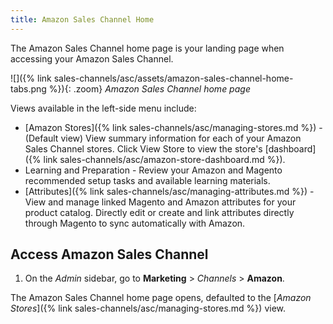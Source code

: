 ```yaml
---
title: Amazon Sales Channel Home
---
```



The Amazon Sales Channel home page is your landing page when accessing your Amazon Sales Channel.

![]({% link sales-channels/asc/assets/amazon-sales-channel-home-tabs.png %}){: .zoom}
_Amazon Sales Channel home page_

Views available in the left-side menu include:

- [Amazon Stores]({% link sales-channels/asc/managing-stores.md %}) - (Default view) View summary information for each of your Amazon Sales Channel stores. Click <span class="btn">View Store</span> to view the store's [dashboard]({% link sales-channels/asc/amazon-store-dashboard.md %}).
- Learning and Preparation - Review your Amazon and Magento recommended setup tasks and available learning materials.
- [Attributes]({% link sales-channels/asc/managing-attributes.md %}) - View and manage linked Magento and Amazon attributes for your product catalog. Directly edit or create and link attributes directly through Magento to sync automatically with Amazon.

## Access Amazon Sales Channel

1. On the _Admin_ sidebar, go to **Marketing** > _Channels_ > **Amazon**.

The Amazon Sales Channel home page opens, defaulted to the [_Amazon Stores_]({% link sales-channels/asc/managing-stores.md %}) view.
